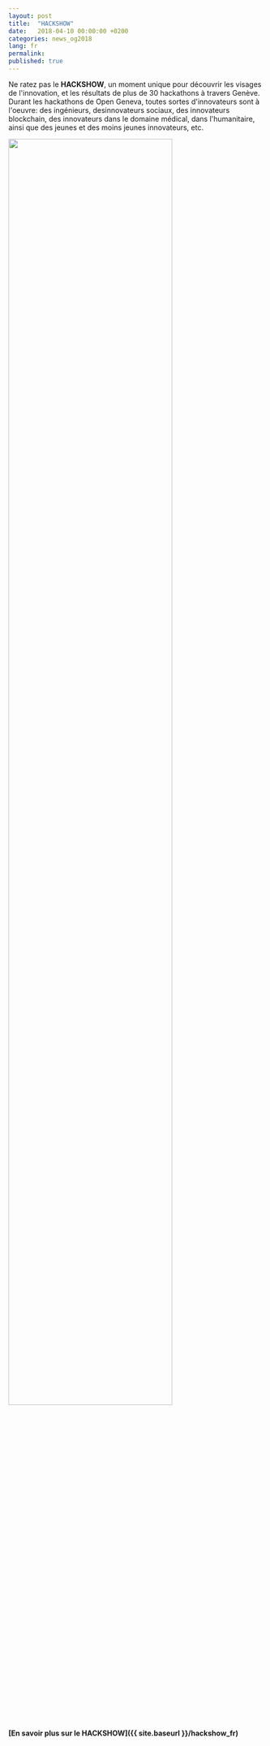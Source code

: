 ```yaml
---
layout: post
title:  "HACKSHOW"
date:   2018-04-10 00:00:00 +0200
categories: news_og2018
lang: fr
permalink:
published: true
---
```


Ne ratez pas le <strong>HACKSHOW</strong>, un moment unique pour découvrir les visages de l'innovation, et les résultats de plus de 30 hackathons à travers Genève. Durant les hackathons de Open Geneva, toutes sortes d'innovateurs sont à l'oeuvre: des ingénieurs, desinnovateurs sociaux, des innovateurs blockchain, des innovateurs dans le domaine médical, dans l'humanitaire, ainsi que des jeunes et des moins jeunes innovateurs, etc.

<a href="{{ site.baseurl }}/hackshow" target="_blank"><img src="{{ site.baseurl }}/images/hackshow/banner_hackshow.jpg" width="80%" alt="" class="imgspace" /></a>

<strong>[En savoir plus sur le HACKSHOW]({{ site.baseurl }}/hackshow_fr)</strong>
